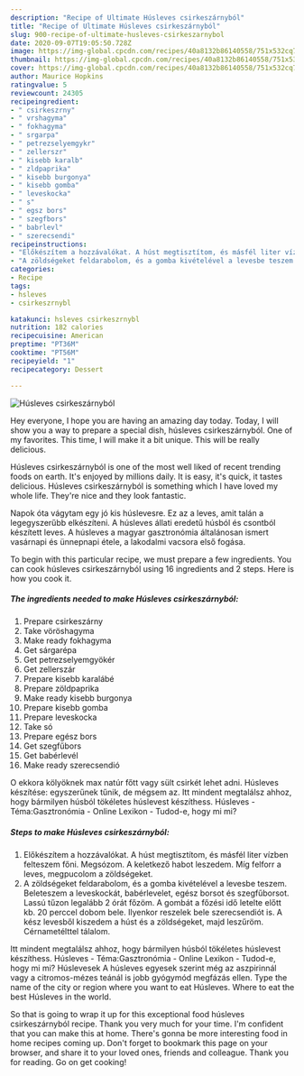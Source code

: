 ```yaml
---
description: "Recipe of Ultimate Húsleves csirkeszárnyból"
title: "Recipe of Ultimate Húsleves csirkeszárnyból"
slug: 900-recipe-of-ultimate-husleves-csirkeszarnybol
date: 2020-09-07T19:05:50.728Z
image: https://img-global.cpcdn.com/recipes/40a8132b86140558/751x532cq70/husleves-csirkeszarnybol-recept-foto.jpg
thumbnail: https://img-global.cpcdn.com/recipes/40a8132b86140558/751x532cq70/husleves-csirkeszarnybol-recept-foto.jpg
cover: https://img-global.cpcdn.com/recipes/40a8132b86140558/751x532cq70/husleves-csirkeszarnybol-recept-foto.jpg
author: Maurice Hopkins
ratingvalue: 5
reviewcount: 24305
recipeingredient:
- " csirkeszrny"
- " vrshagyma"
- " fokhagyma"
- " srgarpa"
- " petrezselyemgykr"
- " zellerszr"
- " kisebb karalb"
- " zldpaprika"
- " kisebb burgonya"
- " kisebb gomba"
- " leveskocka"
- " s"
- " egsz bors"
- " szegfbors"
- " babrlevl"
- " szerecsendi"
recipeinstructions:
- "Előkészítem a hozzávalókat. A húst megtisztítom, és másfél liter vízben felteszem főni. Megsózom. A keletkező habot leszedem. Míg felforr a leves, megpucolom a zöldségeket."
- "A zöldségeket feldarabolom, és a gomba kivételével a levesbe teszem. Beleteszem a leveskockát, babérlevelet, egész borsot és szegfűborsot. Lassú tűzon legalább 2 órát főzöm. A gombát a főzési idő letelte előtt kb. 20 perccel dobom bele. Ilyenkor reszelek bele szerecsendiót is. A kész levesből kiszedem a húst és a zöldségeket, majd leszűröm. Cérnametélttel tálalom."
categories:
- Recipe
tags:
- hsleves
- csirkeszrnybl

katakunci: hsleves csirkeszrnybl 
nutrition: 182 calories
recipecuisine: American
preptime: "PT36M"
cooktime: "PT56M"
recipeyield: "1"
recipecategory: Dessert

---
```



![Húsleves csirkeszárnyból](https://img-global.cpcdn.com/recipes/40a8132b86140558/751x532cq70/husleves-csirkeszarnybol-recept-foto.jpg)

Hey everyone, I hope you are having an amazing day today. Today, I will show you a way to prepare a special dish, húsleves csirkeszárnyból. One of my favorites. This time, I will make it a bit unique. This will be really delicious.

Húsleves csirkeszárnyból is one of the most well liked of recent trending foods on earth. It's enjoyed by millions daily. It is easy, it's quick, it tastes delicious. Húsleves csirkeszárnyból is something which I have loved my whole life. They're nice and they look fantastic.

Napok óta vágytam egy jó kis húslevesre. Ez az a leves, amit talán a legegyszerűbb elkészíteni. A húsleves állati eredetű húsból és csontból készített leves. A húsleves a magyar gasztronómia általánosan ismert vasárnapi és ünnepnapi étele, a lakodalmi vacsora első fogása.


To begin with this particular recipe, we must prepare a few ingredients. You can cook húsleves csirkeszárnyból using 16 ingredients and 2 steps. Here is how you cook it.

<!--inarticleads1-->

##### The ingredients needed to make Húsleves csirkeszárnyból:

1. Prepare  csirkeszárny
1. Take  vöröshagyma
1. Make ready  fokhagyma
1. Get  sárgarépa
1. Get  petrezselyemgyökér
1. Get  zellerszár
1. Prepare  kisebb karalábé
1. Prepare  zöldpaprika
1. Make ready  kisebb burgonya
1. Prepare  kisebb gomba
1. Prepare  leveskocka
1. Take  só
1. Prepare  egész bors
1. Get  szegfűbors
1. Get  babérlevél
1. Make ready  szerecsendió


O ekkora kölyöknek max natúr főtt vagy sült csirkét lehet adni. Húsleves készítése: egyszerűnek tűnik, de mégsem az. Itt mindent megtalálsz ahhoz, hogy bármilyen húsból tökéletes húslevest készíthess. Húsleves - Téma:Gasztronómia - Online Lexikon - Tudod-e, hogy mi mi? 

<!--inarticleads2-->

##### Steps to make Húsleves csirkeszárnyból:

1. Előkészítem a hozzávalókat. A húst megtisztítom, és másfél liter vízben felteszem főni. Megsózom. A keletkező habot leszedem. Míg felforr a leves, megpucolom a zöldségeket.
1. A zöldségeket feldarabolom, és a gomba kivételével a levesbe teszem. Beleteszem a leveskockát, babérlevelet, egész borsot és szegfűborsot. Lassú tűzon legalább 2 órát főzöm. A gombát a főzési idő letelte előtt kb. 20 perccel dobom bele. Ilyenkor reszelek bele szerecsendiót is. A kész levesből kiszedem a húst és a zöldségeket, majd leszűröm. Cérnametélttel tálalom.


Itt mindent megtalálsz ahhoz, hogy bármilyen húsból tökéletes húslevest készíthess. Húsleves - Téma:Gasztronómia - Online Lexikon - Tudod-e, hogy mi mi? Húslevesek A húsleves egyesek szerint még az aszpirinnál vagy a citromos-mézes teánál is jobb gyógymód megfázás ellen. Type the name of the city or region where you want to eat Húsleves. Where to eat the best Húsleves in the world. 

So that is going to wrap it up for this exceptional food húsleves csirkeszárnyból recipe. Thank you very much for your time. I'm confident that you can make this at home. There's gonna be more interesting food in home recipes coming up. Don't forget to bookmark this page on your browser, and share it to your loved ones, friends and colleague. Thank you for reading. Go on get cooking!
